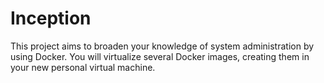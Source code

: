 # Inception

This project aims to broaden your knowledge of system administration by using Docker. You will virtualize several Docker images, creating them in your new personal virtual machine.